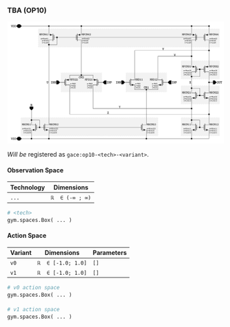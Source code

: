 ### TBA (OP10)

![op10](https://raw.githubusercontent.com/matthschw/ace/main/figures/op10.png)

_Will be_ registered as `gace:op10-<tech>-<variant>`.

#### Observation Space

| Technology | Dimensions      |
|------------|-----------------|
| `...`      | `ℝ  ∈ (-∞ ; ∞)` |

```python
# <tech>
gym.spaces.Box( ... )
```

#### Action Space


| Variant | Dimensions         | Parameters |
|---------|--------------------|------------|
| `v0`    | `ℝ  ∈ [-1.0; 1.0]` | `[]`       |
| `v1`    | `ℝ  ∈ [-1.0; 1.0]` | `[]`       |

```python
# v0 action space
gym.spaces.Box( ... )

# v1 action space
gym.spaces.Box( ... )
```

